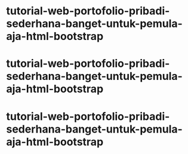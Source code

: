 # tutorial-web-portofolio-pribadi-sederhana-banget-untuk-pemula-aja-html-bootstrap
# tutorial-web-portofolio-pribadi-sederhana-banget-untuk-pemula-aja-html-bootstrap
# tutorial-web-portofolio-pribadi-sederhana-banget-untuk-pemula-aja-html-bootstrap
